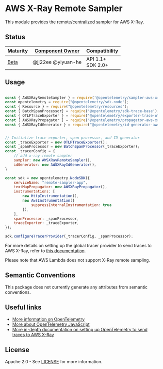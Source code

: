 # AWS X-Ray Remote Sampler

This module provides the remote/centralized sampler for AWS X-Ray.

## Status

| Maturity                               | [Component Owner](../../.github/component_owners.yml) | Compatibility         |
| -------------------------------------- | ----------------------------------------------------- | --------------------- |
| [Beta](../../CONTRIBUTING.md#beta)     | @jj22ee @yiyuan-he                                    | API 1.1+<br/>SDK 2.0+ |


## Usage

```js

const { AWSXRayRemoteSampler } = require('@opentelemetry/sampler-aws-xray');
const opentelemetry = require("@opentelemetry/sdk-node");
const { Resource } = require("@opentelemetry/resources");
const { BatchSpanProcessor} = require('@opentelemetry/sdk-trace-base');
const { OTLPTraceExporter } = require('@opentelemetry/exporter-trace-otlp-grpc');
const { AWSXRayPropagator } = require("@opentelemetry/propagator-aws-xray");
const { AWSXRayIdGenerator } = require("@opentelemetry/id-generator-aws-xray");


// Initialize trace exporter, span processor, and ID generator
const _traceExporter = new OTLPTraceExporter();
const _spanProcessor = new BatchSpanProcessor(_traceExporter);
const _tracerConfig = {
    // add x-ray remote sampler
    sampler: new AWSXRayRemoteSampler(),
    idGenerator: new AWSXRayIdGenerator(),
}

const sdk = new opentelemetry.NodeSDK({
    serviceName: "remote-sampler-app",
    textMapPropagator: new AWSXRayPropagator(),
    instrumentations: [
        new HttpInstrumentation(),
        new AwsInstrumentation({
            suppressInternalInstrumentation: true
        }),
    ],
    spanProcessor: _spanProcessor,
    traceExporter: _traceExporter,
});

sdk.configureTracerProvider(_tracerConfig, _spanProcessor);

```

For more details on setting up the global tracer provider to send traces to AWS X-Ray, refer to [this documentation](https://aws-otel.github.io/docs/getting-started/js-sdk/trace-manual-instr#setting-up-the-global-tracer).

Please note that AWS Lambda does not support X-Ray remote sampling.

## Semantic Conventions

This package does not currently generate any attributes from semantic conventions.

## Useful links

- [More information on OpenTelemetry](https://opentelemetry.io/)
- [More about OpenTelemetry JavaScript](https://github.com/open-telemetry/opentelemetry-js)
- [More in-depth documentation on setting up OpenTelemetry to send traces to AWS X-Ray](https://aws-otel.github.io/docs/getting-started/javascript-sdk)

## License

Apache 2.0 - See [LICENSE](https://github.com/open-telemetry/opentelemetry-js-contrib/blob/main/LICENSE) for more information.
